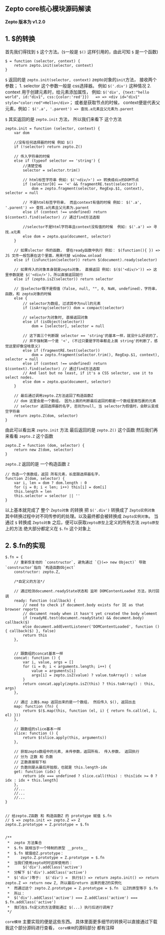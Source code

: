 ## Zepto core核心模块源码解读

**Zepto 版本为 v1.2.0**

## 1. $的转换
首先我们得找到 `$` 这个方法。(`$`一般是 `$()` 这样引用的，由此可知 `$` 是一个函数)

```
$ = function (selector, context) {
    return zepto.init(selector, context)
}
```

`$` 返回的是 `zepto.init(selector, context)`  zepto对象的`init`方法， 接收两个参数；
    1. selector 这个参数一般是 css选择器。 例如 `$('.div')` 这种情况
    2. context  用于创建元素时，给元素添加属性， 例如: `$('div', {text:"hello world", id:"div1", css:{color:'red'}})   => => <div id="div1" style="color:red">Hello</div>`；
        或者是获取节点的时候， context便是代表父元素，例如： `$('.a', '.parent') => 查找.a元素且父元素为.parent`


`$` 其实返回的是 `zepto.init` 方法， 所以我们来看下 这个方法
    
```
zepto.init = function (selector, context) {
    var dom

    //没有任何选择器的时候 例如 $()
    if (!selector) return zepto.Z() 

    // 传入字符串的时候
    else if (typeof selector == 'string') {
        //清楚空格
        selector = selector.trim() 
        
        // html标签字符串 例如: $('<div/>') => 转换成div的DOM节点
        if (selector[0] == '<' && fragmentRE.test(selector))
            dom = zepto.fragment(selector, RegExp.$1, context), selector = null
        
        // 不是html标签字符串， 而且context有值的时候 例如： $('.a', '.parent') => 查找.a元素且父元素为.parent
        else if (context !== undefined) return $(context).find(selector) // 通过find方法选取

        //selector不是html字符串且context没有值的时候  例如: $('.a') => 寻找.a元素
        else dom = zepto.qsa(document, selector)
    }

    // 如果slector 传的函数， 便在ready函数中执行 例如： $(function(){ }) => JS 文件一般包裹在这个里面，用来代替 window.onload
    else if (isFunction(selector)) return $(document).ready(selector)

    // 如果传入的对象本身就是zepto对象， 直接返回 例如: $($('<div/>')) => 这里参数就是 $('<div/>')，所以直接返回就行
    else if (zepto.isZ(selector)) return selector

    // 当selector既不是假值（false, null, "", 0, NaN, undefined），字符串，函数，和 zepto对象的时候  
    else {
        // selector为数组, 过滤其中为null的元素
        if (isArray(selector)) dom = compact(selector)
        
        // selector为对象时, 直接返回对象
        else if (isObject(selector))
            dom = [selector], selector = null

        // 这下面三个判断跟 selector == 'string'的基本一样，就没什么好说的了，
        // 并不强制第一个是 '<', (不过只要是字符串都走上面 string'的判断了，感觉这里好像没啥意义)
        else if (fragmentRE.test(selector))
            dom = zepto.fragment(selector.trim(), RegExp.$1, context), selector = null
        else if (context !== undefined) return $(context).find(selector) // 通过find方法选取
        // And last but no least, if it's a CSS selector, use it to select nodes.
        else dom = zepto.qsa(document, selector)
    }

    // 最后通过调用zepto.Z方法返回了构造函数Z
    // dom 这里会是一个数组， 因为上面的判断最后返回的都是一个数组里面包裹的元素
    // selector 返回选择器的名字, 否则为null, 当 selector为假值时，会默认变成空字符串
    return zepto.Z(dom, selector)
}
```

由此可以看出来  `zepto.init` 方法 最后返回的是 `zepto.Z()` 这个函数
然后我们再来看看 `zepto.Z` 这个函数

```
zepto.Z = function (dom, selector) {
    return new Z(dom, selector)
}

```

`zepto.Z` 返回的是 一个构造函数 `Z` 

```
// 伪造一个类数组，返回 所有元素，长度跟选择器名字，
function Z(dom, selector) {
    var i, len = dom ? dom.length : 0
    for (i = 0; i < len; i++) this[i] = dom[i]
    this.length = len
    this.selector = selector || ''
}
```


以上基本就完成了 整个 `Zepto对象` 的转换
把 `$('.div')` 转换成了 `Zepto实例对象`
其中转换过程中对不同传参的的处理。以及最终都会被转换成 `Zepto实例对象`。
当通过 `$` 转换成 `Zepto对象` 之后，便可以获取`zepto原型`上定义的所有方法 
`zepto原型`上的方法 绝大部分都定义在 `$.fn` 这个对象上


## 2. $.fn的实现

```
$.fn = {
    // 重新恢复他的 `constructor`, 避免通过 `{}(=> new Object)` 导致`constructor`指向 `构造函数Object`
    constructor: zepto.Z,

    /*自定义的方法*/
    
    // 通过检测document.readyState状态和 监听 DOMContentLoaded 方法，执行回调 
    ready: function (callback) {
        // need to check if document.body exists for IE as that browser reports
        // document ready when it hasn't yet created the body element
        if (readyRE.test(document.readyState) && document.body) callback($)
        else document.addEventListener('DOMContentLoaded', function () { callback($) }, false)
        return this
    },


    // 跟数组的concat基本一样
    concat: function () {
        var i, value, args = []
        for (i = 0; i < arguments.length; i++) {
            value = arguments[i]
            args[i] = zepto.isZ(value) ? value.toArray() : value
        }
        return concat.apply(zepto.isZ(this) ? this.toArray() : this, args)
    },

    // 通过 上面$.map 返回出来的是一个数组， 然后传入 $(), 返回出去
    map: function (fn) {
        return $($.map(this, function (el, i) { return fn.call(el, i, el) }))
    },

    // 跟数组的slice基本一样
    slice: function () {
        return $(slice.apply(this, arguments))
    },

    // 获取zepto数组中的元素, 未传参数，返回所有， 传入参数， 返回执行
    // 分为 正数 和 负数
    // 正数直接取下标
    // 负数则是从最后开始取，也就是 this.length-idx
    get: function (idx) {
        return idx === undefined ? slice.call(this) : this[idx >= 0 ? idx : idx + this.length]
    },
    //...
    //...
    //...
}


// 给zepto.Z函数 和 构造函数Z 的 prototype 赋值 $.fn
// $ => zepto.init => zepto.Z => Z
zepto.Z.prototype = Z.prototype = $.fn


/**
 *  zepto 方法集合
 *  $.fn 就相当于一个特制的原型 __proto__
 *  $.fn 赋值给Z.prototype：
 *     zepto.Z.prototype = Z.prototype = $.fn
 *  当我们使用zepto时时这样使用的： 
 *      $('div').addClass('active')
 *  分解下 $('div').addClass('active')
 *  $('div')等于:  $('div') =  执行$() => return zepto.init() => return zepto.Z => return new Z, 所以最后return 出来的是Z的实例化
 *  而通过这个 zepto.Z.prototype = Z.prototype = $.fn  让Z的原型等于 $.fn
 *  所以：
 *  $('div').addClass('active') === Z.addClass('active') === $.fn.addClass('active')
 *  我们在$.fn定义的方法便能通过 $(...) 执行后进行调用了
 */ 

```


`core模块` 主要实现的便是这些东西。 具体里面更多细节的转换可以直接通过下载我这个部分源码进行查看， `core模块`的源码部分 都有注释
